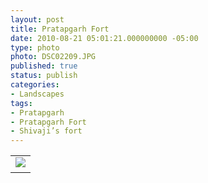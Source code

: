 ```yaml
---
layout: post
title: Pratapgarh Fort
date: 2010-08-21 05:01:21.000000000 -05:00
type: photo
photo: DSC02209.JPG
published: true
status: publish
categories:
- Landscapes
tags:
- Pratapgarh
- Pratapgarh Fort
- Shivaji’s fort
---
```

<table style="width:auto;">
<tr>
<td><img src="{{ site.url }}/assets/images/DSC02209.JPG" /></td>
</tr>
<tr>
<td style="font-family:arial,sans-serif;font-size:11px;text-align:right;"></td>
</tr>
</table>
